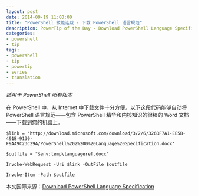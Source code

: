```yaml
---
layout: post
date: 2014-09-19 11:00:00
title: "PowerShell 技能连载 - 下载 PowerShell 语言规范"
description: PowerTip of the Day - Download PowerShell Language Specification
categories:
- powershell
- tip
tags:
- powershell
- tip
- powertip
- series
- translation
---
```

_适用于 PowerShell 所有版本_

在 PowerShell 中，从 Internet 中下载文件十分方便。以下这段代码能够自动将 PowerShell 语言规范——包含 PowerShell 精华和内核知识的很棒的 Word 文档——下载到您的机器上。

    $link = 'http://download.microsoft.com/download/3/2/6/326DF7A1-EE5B-491B-9130-F9AA9C23C29A/PowerShell%202%200%20Language%20Specification.docx'
    
    $outfile = "$env:temp\languageref.docx"
    
    Invoke-WebRequest -Uri $link -OutFile $outfile
    
    Invoke-Item -Path $outfile

<!--more-->
本文国际来源：[Download PowerShell Language Specification](http://community.idera.com/powershell/powertips/b/tips/posts/download-powershell-language-specification)
